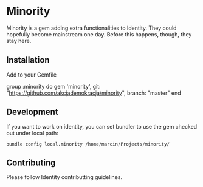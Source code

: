 # Minority

Minority is a gem adding extra functionalities to Identity.
They could hopefully become mainstream one day. Before this happens, though, they stay here.


## Installation

Add to your Gemfile


group :minority do
  gem 'minority', git: "https://github.com/akcjademokracja/minority", branch: "master"
end

## Development

If you want to work on identity, you can set bundler to use the gem checked out under local path:

`bundle config local.minority /home/marcin/Projects/minority/ ` 

## Contributing

Please follow Identity contributting guidelines.
